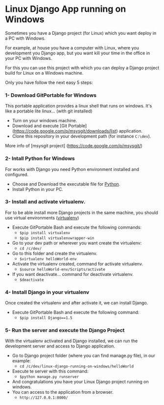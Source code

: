 Linux Django App running on Windows 
==============================================

Sometimes you have a Django project (for Linux) which you want deploy in a PC with Windows.

For example, at house you have a computer with Linux, where you development you Django app, but you want kill your time in the office in your PC with Windows.

For this you can use this project with which you can deploy a Django project build for Linux on a Windows machine.

Only you have follow the next easy 5 steps:

### 1- Download GitPortable for Windows
This portable application provides a linux shell that runs on windows. It's like a portable lite linux... (with git installed)
* Turn on your windows machine.
* Download and execute [Git Portable] (https://code.google.com/p/msysgit/downloads/list) application.
* Clone this repository in your development path (for instance `C:\dev`).

More info of [msysgit project] (https://code.google.com/p/msysgit/)
			 
### 2- Intall Python for Windows
For works with Django you need Python environment installed and configured.
* Choose and Download the executable file for [Python](http://www.python.org/getit/).
* Install Python in your PC.
           
             
### 3- Install and activate virtualenv.
For to be able install more Django projects in the same machine, you should use virtual environments ([virtualenv](http://www.virtualenv.org/en/latest/))
* Execute GitPortable Bash and execute the following commands:
    * `$pip install virtualenv`
    * `$pip install virtualenvwrapper-win`
* Go to your dev path or wherever you want create the virtualenv:
    * `cd /c/dev/`
* Go to this folder and create the virtualenv.
    * `$virtualenv helloWorld-env`
* Activate the virtualenv created, command for activate virtualenv.
    * `$source helloWorld-env/Scripts/activate`
* If you want deactivate... command for deactivate virtualenv.
    * `$deactivate`

### 4- Install Django in your virtualenv
Once created the virtualenv and after activate it, we can install Django.
* Execute GitPortable Bash and execute the following command:
    * `$pip install Django==1.5`

### 5- Run the server and execute the Django Project
With the virtualenv activated and Django installed, we can run the development server and access to Django application.
* Go to Django project folder (where you can find manage.py file), in our example:
    * `cd /c/dev/linux-django-running-on-windows/helloWorld`
* Execute te server with this command:
    * `$python manage.py runserver`
* And congratulations you have your Linux Django project running on windows.
* You can access to the application from a browser.
    * `http://127.0.0.1:8000/`
